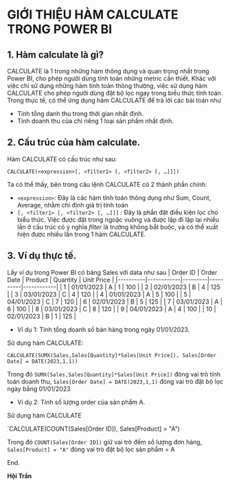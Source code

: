# GIỚI THIỆU HÀM CALCULATE TRONG POWER BI
## 1. Hàm calculate là gì?
CALCULATE là 1 trong những hàm thông dụng và quan trọng nhất trong Power BI, cho phép người dùng tính toán những metric cần thiết. Khác với việc chỉ sử dụng những hàm tính toán thông thường, việc sử dụng hàm CALCULATE cho phép người dùng đặt bộ lọc ngay trong biểu thức tính toán.
Trong thực tế, có thể ứng dụng hàm CALCULATE để trả lời các bài toán như 
* Tính tổng danh thu trong thời gian nhất định.
* Tính doanh thu của chỉ riêng 1 loại sản phẩm nhất định.
## 2. Cấu trúc của hàm calculate.
Hàm CALCULATE có cấu trúc như sau:

`CALCULATE(<expression>[, <filter1> [, <filter2> [, …]]])`

Ta có thể thấy, bên trong câu lệnh CALCULATE có 2 thành phần chính:

* `<expression>`: Đây là các hàm tính toán thông dụng như Sum, Count, Average, nhằm chỉ định giá trị tính toán
* `[, <filter1> [, <filter2> [, …]]]` : Đây là phần đặt điều kiện lọc cho biểu thức. Việc được đặt trong ngoặc vuông và được lặp đi lặp lại nhiều lần ở cấu trúc có ý nghĩa *filter* là trường không bắt buộc, và có thể xuất hiện được nhiều lần trong 1 hàm CALCULATE.
## 3. Ví dụ thực tế.
Lấy ví dụ trong Power BI có bảng Sales với data như sau
| Order ID | Order Date | Product | Quantity | Unit Price |
|----------|------------|---------|----------|------------|
| 1        | 01/01/2023 | A       | 1        | 100        |
| 2        | 02/01/2023 | B       | 4        | 125        |
| 3        | 03/01/2023 | C       | 4        | 120        |
| 4        | 01/01/2023 | A       | 5        | 100        |
| 5        | 04/01/2023 | C       | 7        | 120        |
| 6        | 02/01/2023 | B       | 5        | 125        |
| 7        | 03/01/2023 | A       | 6        | 100        |
| 8        | 03/01/2023 | C       | 8        | 120        |
| 9        | 04/01/2023 | A       | 4        | 100        |
| 10       | 02/01/2023 | B       | 1        | 125        |

* Ví dụ 1: Tính tổng doanh số bán hàng trong ngày 01/01/2023.

Sử dụng hàm CALCULATE:

`CALCULATE(SUMX(Sales,Sales[Quantity]*Sales[Unit Price]), Sales[Order Date] = DATE(2023,1,1))`

Trong đó `SUMX(Sales,Sales[Quantity]*Sales[Unit Price])` đóng vai trò tính toán doanh thu, `Sales[Order Date] = DATE(2023,1,1)` đóng vai trò đặt bộ lọc ngày bằng 01/01/2023

* Ví dụ 2: Tính số lượng order của sản phẩm A.

Sử dụng hàm CALCULATE

`CALCULATE(COUNT(Sales[Order ID]), Sales[Product] = "A")

Trong đó `COUNT(Sales[Order ID])` giữ vai trò đếm số lượng đơn hàng, `Sales[Product] = "A"` đóng vai trò đặt bộ lọc sản phẩm = A

End.

**Hội Trần**
